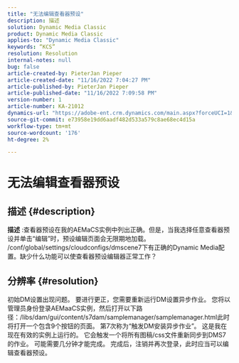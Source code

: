 ```yaml
---
title: "无法编辑查看器预设"
description: 描述
solution: Dynamic Media Classic
product: Dynamic Media Classic
applies-to: "Dynamic Media Classic"
keywords: “KCS”
resolution: Resolution
internal-notes: null
bug: false
article-created-by: PieterJan Pieper
article-created-date: "11/16/2022 7:04:27 PM"
article-published-by: PieterJan Pieper
article-published-date: "11/16/2022 7:09:58 PM"
version-number: 1
article-number: KA-21012
dynamics-url: "https://adobe-ent.crm.dynamics.com/main.aspx?forceUCI=1&pagetype=entityrecord&etn=knowledgearticle&id=1782467b-e165-ed11-9561-6045bd006ce9"
source-git-commit: e73958e19dd6aadf482d533a579c8ae68ec4d15a
workflow-type: tm+mt
source-wordcount: '176'
ht-degree: 2%

---
```


# 无法编辑查看器预设

## 描述 {#description}


<b>描述</b> :查看器预设在我的AEMaCS实例中列出正确。但是，当我选择任意查看器预设并单击“编辑”时，预设编辑页面会无限期地加载。
/conf/global/settings/cloudconfigs/dmscene7下有正确的Dynamic Media配置。缺少什么功能可以使查看器预设编辑器正常工作？


## 分辨率 {#resolution}


初始DM设置出现问题。 要进行更正，您需要重新运行DM设置异步作业。
您将以管理员身份登录AEMaaCS实例，然后打开以下路径：/libs/dam/gui/content/s7dam/samplemanager/samplemanager.html此时将打开一个包含9个按钮的页面。 第7次称为“触发DM安装异步作业”。 这是我在现在有效的实例上运行的。
它会触发一个将所有图稿/css文件重新同步到DMS7的作业。 可能需要几分钟才能完成。 完成后，注销并再次登录，此时应当可以编辑查看器预设。
